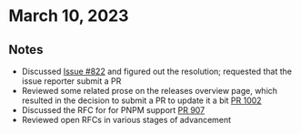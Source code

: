 # March 10, 2023

## Notes

- Discussed [Issue #822](https://github.com/ember-learn/ember-website/issues/822) and figured out the resolution; requested that the issue reporter submit a PR
- Reviewed some related prose on the releases overview page, which resulted in the decision to submit a PR to update it a bit [PR 1002](https://github.com/ember-learn/ember-website/pull/1002)
- Discussed the RFC for for PNPM support [PR 907](https://github.com/emberjs/rfcs/pull/907)
- Reviewed open RFCs in various stages of advancement
